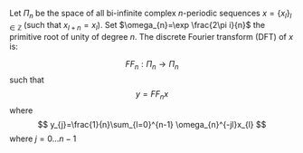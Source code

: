 Let $\Pi_{n}$ be the space of all bi-infinite complex $n$-periodic sequences $x=\{ x_{l} \}_{l\in \mathbb{Z}}$ (such that $x_{l+n}=x_{l}$). Set $\omega_{n}=\exp \frac{2\pi i}{n}$ the primitive root of unity of degree $n$. The discrete Fourier transform (DFT) of $x$ is:

$$
FF_{n}:\Pi_{n}\to \Pi_{n}
$$
such that
$$
y=FF_{n}x
$$
where
$$
y_{j}=\frac{1}{n}\sum_{l=0}^{n-1} \omega_{n}^{-jl}x_{l}
$$
where $j=0\dots n-1$